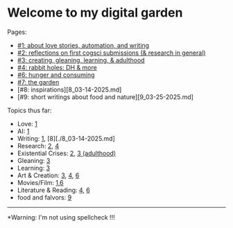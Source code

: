 # Welcome to my digital garden

Pages:
* [#1: about love stories, automation, and writing](1_02-15-2025.md)
* [#2: reflections on first cogsci submissions (& research in general)](2_02-16-2025.md)
* [#3: creating, gleaning, learning, & adulthood](3_02-16-2025.md)
* [#4: rabbit holes: DH & more](4_02-19-2025.md)
* [#6: hunger and consuming](6_02-25-2025.md)
* [#7: the garden](7_03-11-2025.md)
* [#8: inspirations][8_03-14-2025.md]
* [#9: short writings about food and nature][9_03-25-2025.md]

Topics thus far:
* Love: [1](./1_02-15-2025.md#love-stories)
* AI: [1](./1_02-15-2025.md#automation)
* Writing: [1](./1_02-15-2025.md#writing), [8][./8_03-14-2025.md]
* Research: [2](2_02-16-2025.md), [4](./4_02_19_2025.md#computationaldigital-humanities)
* Existential Crises: [2](./2_02-16-2025.md#existential-crises), [3 (adulthood)](./3_02-16-2025.md#adulthood)
* Gleaning: [3](./3_02-16-2025.md#gleaning)
* Learning: [3](./3_02-16-2025.md#learning)
* Art & Creation: [3](./3_02-16-2025.md#creating), [4](./4_02-19-2025.md#computationaldigital-humanities), [6](./6_02-25-2025.md)
* Movies/Film: [1](./1_02-15-2025.md#love-stories),[6](./6_02-25-2025.md)
* Literature & Reading: [4](./4_02-19-2025.md#computationaldigital-humanities), [6](./6_02-25-2025.md)
* food and falvors: [9](./9_03-25-2025.md#a-love-letter-to-bitterness-and-sharpness)


----------
*Warning: I'm not using spellcheck !!! 